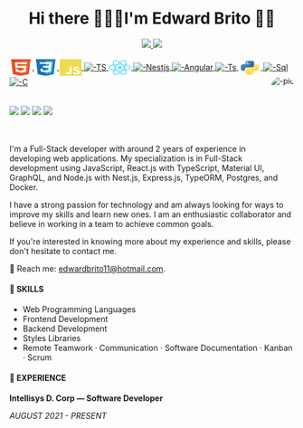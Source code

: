 # <div align="center">Hi there 🙍🏻‍♂️I'm Edward Brito 👨‍💻 </div>

<div align="center">
  <a href="https://github.com/Edwardb11">
  <img height="180em" src="https://github-readme-stats.vercel.app/api?username=edwardb11&show_icons=true&theme=dracula&include_all_commits=true&count_private=true"/>
  <img height="180em" src="https://github-readme-stats.vercel.app/api/top-langs/?username=edwardb11&layout=compact&langs_count=8&theme=dracula"/>
</div>
<div style="display: inline_block"><br>
  <img align="center" alt="-HTML" height="30" width="40" src="https://raw.githubusercontent.com/devicons/devicon/master/icons/html5/html5-original.svg">
  <img align="center" alt="-CSS" height="30" width="40" src="https://raw.githubusercontent.com/devicons/devicon/master/icons/css3/css3-original.svg">
  <img align="center" alt="-Js" height="30" width="40" src="https://raw.githubusercontent.com/devicons/devicon/master/icons/javascript/javascript-plain.svg">
  <img align="center" alt="-TS" height="30" width="40" src="https://upload.wikimedia.org/wikipedia/commons/4/4c/Typescript_logo_2020.svg">
  <img align="center" alt="-React" height="30" width="40" src="https://raw.githubusercontent.com/devicons/devicon/master/icons/react/react-original.svg">
  <img align="center" alt="-Nestjs" height="30" width="40" src="https://d33wubrfki0l68.cloudfront.net/e937e774cbbe23635999615ad5d7732decad182a/26072/logo-small.ede75a6b.svg">
  <img align="center" alt="-Angular" height="35" width="35" src="https://upload.wikimedia.org/wikipedia/commons/thumb/c/cf/Angular_full_color_logo.svg/800px-Angular_full_color_logo.svg.png">
  <img align="center" alt="-Ts" height="30" width="40" src="https://upload.wikimedia.org/wikipedia/commons/thumb/2/27/PHP-logo.svg/1280px-PHP-logo.svg.png">
  <img align="center" alt="-Python" height="30" width="40" src="https://raw.githubusercontent.com/devicons/devicon/master/icons/python/python-original.svg">
  <img align="center" alt="-Sql" height="30" width="60" src="https://blog.desafiolatam.com/wp-content/uploads/2018/05/sql-logo.png">
  <img align="center" alt="-C" height="30" width="30" src="https://upload.wikimedia.org/wikipedia/commons/thumb/1/18/C_Programming_Language.svg/695px-C_Programming_Language.svg.png">
  <img align="right" alt="-pic" height="150" style="border-radius:50px;" src="https://i.pinimg.com/564x/ce/a1/20/cea12066bc7834cfec0e67dab7df6036.jpg">
</div>
    <br/><br/>
<div> 
  <a href="https://www.facebook.com/EdwardBritoDiaz/" target="_blank"><img src="https://img.shields.io/badge/-Facebook-blue?style=for-the-badge&logo=Facebook&logoColor=white" target="_blank"></a> 
  <a href="https://www.instagram.com/brito_edward11/" target="_blank"><img src="https://img.shields.io/badge/-Instagram-%23E4405F?style=for-the-badge&logo=instagram&logoColor=white" target="_blank"></a>
  <a href = "mailto:edwardbrito111@gmail.com"><img src="https://img.shields.io/badge/-Gmail-%23333?style=for-the-badge&logo=gmail&logoColor=white" target="_blank"></a>
  <a href="https://www.linkedin.com/in/Edwardb11/" target="_blank"><img src="https://img.shields.io/badge/-LinkedIn-%230077B5?style=for-the-badge&logo=linkedin&logoColor=white" target="_blank"></a>

</div>
  <br/>
  <br/>
<div>

I'm a Full-Stack developer with around 2 years of experience in developing web applications. My specialization is in Full-Stack development using JavaScript, React.js with TypeScript, Material UI, GraphQL, and Node.js with Nest.js, Express.js, TypeORM, Postgres, and Docker.

I have a strong passion for technology and am always looking for ways to improve my skills and learn new ones. I am an enthusiastic collaborator and believe in working in a team to achieve common goals.

If you're interested in knowing more about my experience and skills, please don't hesitate to contact me.

📧 Reach me: edwardbrito11@hotmail.com.

#### 🎯 SKILLS

- Web Programming Languages
- Frontend Development
- Backend Development
- Styles Libraries
- Remote Teamwork · Communication · Software Documentation · Kanban · Scrum

#### 💼 EXPERIENCE

**Intellisys D. Corp — Software Developer**

_AUGUST 2021 - PRESENT_

</div>
